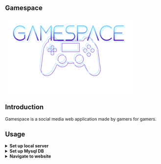 ## Gamespace

<img src="./images/gamespace_nograd.png" width = "420" height = "250"/>

## Introduction

Gamespace is a social media web application made by gamers for gamers.
	
## Usage

<details>
<summary><strong>Set up local server</strong></summary>
<br />

### 1. Install XAMPP

[XAMPP Official dowload](https://www.apachefriends.org/download.html)

### 2. Start local server

For Windows: <br />&emsp;1.  Open the Xampp control panel and start the Apache and MySQL services
<br /><br />For Mac:<br />&emsp;1.  Open XAMPP
<br />&emsp;2.  In general, click "start"
<br />&emsp;3.  In Services, start MySQL and Apache
<br />&emsp;4. In Network, Enable Localhost:8080
<br />

### 3. Clone project code

Locate the htdocs folder found at: 
<br />&emsp;Windows: C:\xampp\htdocs
<br />&emsp;Mac: Open XAMPP click->Volumes->Mount->Explore

Clone repository into new folder "gamespace" inside htdocs folder:
<br /><br />Using Git bash:
<br />&emsp;Start Git bash from inside htdocs folder and run
```bash
git clone https://github.com/Will-Wei7/Gamespace.git gamespace
```
Alternatively:
<br />&emsp;[Repository link](https://github.com/itws2110section2group7/gamespace)
<br />&emsp;- Click Code->Download Zip
<br />&emsp;- Extract the zip file into the htdocs folder
<br />&emsp;- Rename folder "gamespace-main" to "gamespace"
</details>

<details>
<summary><strong>Set up Mysql DB</strong></summary>
<br />

### 1. Log into phpMyAdmin

[http://localhost/phpmyadmin/](http://localhost/phpmyadmin/)

1. Click Import->Chose File and pick file schema.sql in /gamespace/db/
2. Click Go
3. Wait until import has finished
</details>

<details>
<summary><strong>Navigate to website</strong></summary>

### 1. Go to website

In your broswer navigate to page:
<br />&emsp;Mac: [http://localhost:8080/gamespace/index.php](http://localhost:8080/gamespace/index.php)
<br />&emsp;Windows: [http://localhost/gamespace/index.php](http://localhost/gamespace/index.php)

### 2. Final notes

You can create a new account or login
<br />For you convenience, test accounts and data have been included:
<table>
<tr>
<th>Username</th>
<th>Password</
</tr>
<tr>
<td>carter.d.ellis10@gmail.com</td>
<td>myPa$$longlonglong21</td>
</tr>
<tr>
<td>vna@gmail.com</td>
<td>wuGdfTebSkk8giV</td>
</tr>
<tr>
<td>will@gmail.com</td>
<td>wuGdfTebSkk8giV</td>
</tr>
</table>

If you would like to clear this test data and start anew:
<br />&emsp;1. Go to phpMyAdmin
<br />&emsp;2. Click on database "gamespace"
<br />&emsp;3. On every table click Operations->Empty the table (TRUNCATE)->Uncheck Enable foreign key checks
<br />&emsp;4. Delete all files in the /gamespace/uploads folder
</details>
